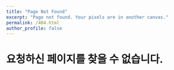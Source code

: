 ```yaml
---
title: "Page Not Found"
excerpt: "Page not found. Your pixels are in another canvas."
permalink: /404.html
author_profile: false
---
```


# 요청하신 페이지를 찾을 수 없습니다.
